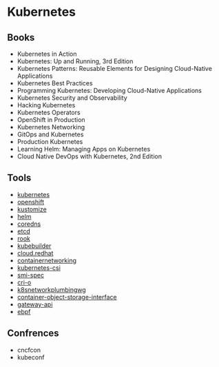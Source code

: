 # Kubernetes

## Books

- Kubernetes in Action
- Kubernetes: Up and Running, 3rd Edition
- Kubernetes Patterns: Reusable Elements for Designing Cloud-Native Applications
- Kubernetes Best Practices
- Programming Kubernetes: Developing Cloud-Native Applications
- Kubernetes Security and Observability
- Hacking Kubernetes
- Kubernetes Operators
- OpenShift in Production
- Kubernetes Networking
- GitOps and Kubernetes
- Production Kubernetes
- Learning Helm: Managing Apps on Kubernetes
- Cloud Native DevOps with Kubernetes, 2nd Edition

## Tools

- [kubernetes](https://kubernetes.io/docs/home/)
- [openshift](https://docs.openshift.com/container-platform/4.8/welcome/index.html)
- [kustomize](https://kustomize.io/)
- [helm](https://helm.sh/docs/)
- [coredns](https://coredns.io/)
- [etcd](https://etcd.io/)
- [rook](https://rook.io/)
- [kubebuilder](https://book.kubebuilder.io/)
- [cloud.redhat](https://cloud.redhat.com/learn/topics/operators)
- [containernetworking](https://github.com/containernetworking/cni)
- [kubernetes-csi](https://kubernetes-csi.github.io/docs/)
- [smi-spec](https://smi-spec.io/)
- [cri-o](https://cri-o.io/)
- [k8snetworkplumbingwg](https://github.com/k8snetworkplumbingwg/multus-cni)
- [container-object-storage-interface](https://container-object-storage-interface.github.io/)
- [gateway-api](https://gateway-api.sigs.k8s.io/)
- [ebpf](https://ebpf.io/)

## Confrences

- cncfcon
- kubeconf
